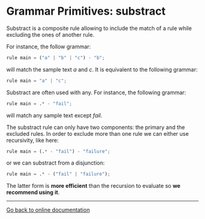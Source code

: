 # Grammar Primitives:  substract

Substract is a composite rule allowing to include the match of a rule while excluding the ones of another rule.

For instance, the follow grammar:

```Python
rule main = ("a" | "b" | "c") - "b";
```

will match the sample text *a* and *c*.  It is equivalent to the following grammar:

```Python
rule main = "a" | "c";
```

Substract are often used with any.  For instance, the following grammar:

```Python
rule main = .* - "fail";
```

will match any sample text except *fail*.

The substract rule can only have two components:  the primary and the excluded rules.  In order to exclude more than one rule we can either use recursivity, like here:

```Python
rule main = (.* - "fail") - "failure";
```

or we can substract from a disjunction:

```Python
rule main = .* - ("fail" | "failure");
```

The latter form is **more efficient** than the recursion to evaluate so **we recommend using it**.

---
[Go back to online documentation](../README.md)